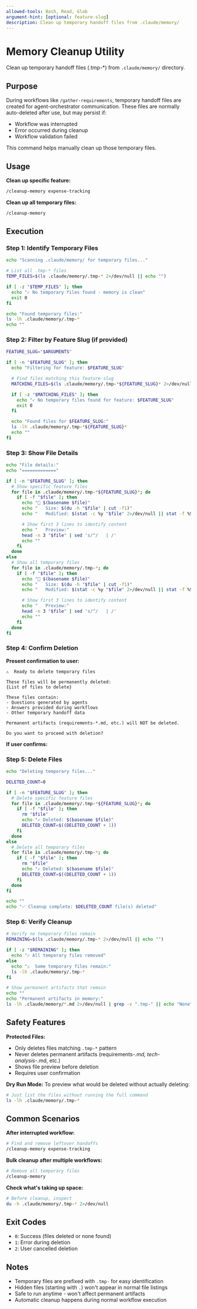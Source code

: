 ```yaml
---
allowed-tools: Bash, Read, Glob
argument-hint: [optional: feature-slug]
description: Clean up temporary handoff files from .claude/memory/
---
```


# Memory Cleanup Utility

Clean up temporary handoff files (.tmp-*) from `.claude/memory/` directory.

## Purpose

During workflows like `/gather-requirements`, temporary handoff files are created for agent-orchestrator communication. These files are normally auto-deleted after use, but may persist if:
- Workflow was interrupted
- Error occurred during cleanup
- Workflow validation failed

This command helps manually clean up those temporary files.

## Usage

**Clean up specific feature:**
```bash
/cleanup-memory expense-tracking
```

**Clean up all temporary files:**
```bash
/cleanup-memory
```

## Execution

### Step 1: Identify Temporary Files

```bash
echo "Scanning .claude/memory/ for temporary files..."

# List all .tmp-* files
TEMP_FILES=$(ls .claude/memory/.tmp-* 2>/dev/null || echo "")

if [ -z "$TEMP_FILES" ]; then
  echo "✓ No temporary files found - memory is clean"
  exit 0
fi

echo "Found temporary files:"
ls -lh .claude/memory/.tmp-*
echo ""
```

### Step 2: Filter by Feature Slug (if provided)

```bash
FEATURE_SLUG="$ARGUMENTS"

if [ -n "$FEATURE_SLUG" ]; then
  echo "Filtering for feature: $FEATURE_SLUG"

  # Find files matching this feature slug
  MATCHING_FILES=$(ls .claude/memory/.tmp-*${FEATURE_SLUG}* 2>/dev/null || echo "")

  if [ -z "$MATCHING_FILES" ]; then
    echo "✓ No temporary files found for feature: $FEATURE_SLUG"
    exit 0
  fi

  echo "Found files for $FEATURE_SLUG:"
  ls -lh .claude/memory/.tmp-*${FEATURE_SLUG}*
  echo ""
fi
```

### Step 3: Show File Details

```bash
echo "File details:"
echo "============="

if [ -n "$FEATURE_SLUG" ]; then
  # Show specific feature files
  for file in .claude/memory/.tmp-*${FEATURE_SLUG}*; do
    if [ -f "$file" ]; then
      echo "📄 $(basename $file)"
      echo "   Size: $(du -h "$file" | cut -f1)"
      echo "   Modified: $(stat -c %y "$file" 2>/dev/null || stat -f %Sm "$file")"

      # Show first 3 lines to identify content
      echo "   Preview:"
      head -n 3 "$file" | sed 's/^/   | /'
      echo ""
    fi
  done
else
  # Show all temporary files
  for file in .claude/memory/.tmp-*; do
    if [ -f "$file" ]; then
      echo "📄 $(basename $file)"
      echo "   Size: $(du -h "$file" | cut -f1)"
      echo "   Modified: $(stat -c %y "$file" 2>/dev/null || stat -f %Sm "$file")"

      # Show first 3 lines to identify content
      echo "   Preview:"
      head -n 3 "$file" | sed 's/^/   | /'
      echo ""
    fi
  done
fi
```

### Step 4: Confirm Deletion

**Present confirmation to user:**

```
⚠️  Ready to delete temporary files

These files will be permanently deleted:
{List of files to delete}

These files contain:
- Questions generated by agents
- Answers provided during workflows
- Other temporary handoff data

Permanent artifacts (requirements-*.md, etc.) will NOT be deleted.

Do you want to proceed with deletion?
```

**If user confirms:**

### Step 5: Delete Files

```bash
echo "Deleting temporary files..."

DELETED_COUNT=0

if [ -n "$FEATURE_SLUG" ]; then
  # Delete specific feature files
  for file in .claude/memory/.tmp-*${FEATURE_SLUG}*; do
    if [ -f "$file" ]; then
      rm "$file"
      echo "✓ Deleted: $(basename $file)"
      DELETED_COUNT=$((DELETED_COUNT + 1))
    fi
  done
else
  # Delete all temporary files
  for file in .claude/memory/.tmp-*; do
    if [ -f "$file" ]; then
      rm "$file"
      echo "✓ Deleted: $(basename $file)"
      DELETED_COUNT=$((DELETED_COUNT + 1))
    fi
  done
fi

echo ""
echo "✅ Cleanup complete: $DELETED_COUNT file(s) deleted"
```

### Step 6: Verify Cleanup

```bash
# Verify no temporary files remain
REMAINING=$(ls .claude/memory/.tmp-* 2>/dev/null || echo "")

if [ -z "$REMAINING" ]; then
  echo "✓ All temporary files removed"
else
  echo "⚠️  Some temporary files remain:"
  ls -lh .claude/memory/.tmp-*
fi

# Show permanent artifacts that remain
echo ""
echo "Permanent artifacts in memory:"
ls -lh .claude/memory/*.md 2>/dev/null | grep -v ".tmp-" || echo "None"
```

## Safety Features

**Protected Files:**
- Only deletes files matching `.tmp-*` pattern
- Never deletes permanent artifacts (requirements-*.md, tech-analysis-*.md, etc.)
- Shows file preview before deletion
- Requires user confirmation

**Dry Run Mode:**
To preview what would be deleted without actually deleting:
```bash
# Just list the files without running the full command
ls -lh .claude/memory/.tmp-*
```

## Common Scenarios

**After interrupted workflow:**
```bash
# Find and remove leftover handoffs
/cleanup-memory expense-tracking
```

**Bulk cleanup after multiple workflows:**
```bash
# Remove all temporary files
/cleanup-memory
```

**Check what's taking up space:**
```bash
# Before cleanup, inspect
du -h .claude/memory/.tmp-* 2>/dev/null
```

## Exit Codes

- `0`: Success (files deleted or none found)
- `1`: Error during deletion
- `2`: User cancelled deletion

## Notes

- Temporary files are prefixed with `.tmp-` for easy identification
- Hidden files (starting with `.`) won't appear in normal file listings
- Safe to run anytime - won't affect permanent artifacts
- Automatic cleanup happens during normal workflow execution

